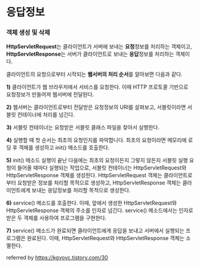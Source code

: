 # 응답정보



### 객체 생성 및 삭제

**HttpServletRequest**는 클라이언트가 서버에 보내는 **요청**정보를 처리하는 객체이고, **HttpServletResponse**는 서버가 클라이언트로 보내는 **응답**정보를 처리하는 객체이다.

클라이언트의 요청으로부터 시작되는 **웹서버의 처리 순서**를 알아보면 다음과 같다.

**1)** 클라이언트가 웹 브라우저에서 서비스를 요청한다. 이때 HTTP 프로토콜 기반으로 요청정보가 만들어져 웹서버에 전달된다.

**2)** 웹서버는 클라이언트로부터 전달받은 요청정보의 URI를 살펴보고, 서블릿이라면 서블릿 컨테이너에 처리를 넘긴다.

**3)** 서블릿 컨테이너는 요청받은 서블릿 클래스 파일을 찾아서 실행한다.

**4)** 실행할 때 첫 순서는 최초의 요청인지를 파악합니다. 최초의 요청이라면 메모리에 로딩 후 객체를 생성하고 init() 메소드를 호출한다.

**5)** init() 메소드 실행이 끝난 다음에는 최초의 요청이든지 그렇지 않든지 서블릿 실행 요청이 들어올 때마다 실행되는 작업으로, 서블릿 컨테이너는 HttpServletRequest와 HttpServletResponse 객체를 생성한다. HttpServletRequest 객체는 클라이언트로부터 요청받은 정보를 처리할 목적으로 생성하고, HttpServletResponse 객체는 클라이언트에게 보내는 응답정보를 처리할 목적으로 생성한다.

**6)** service() 메소드를 호출한다. 이때, 앞에서 생성한 HttpServletRequest와 HttpServletResponse 객체의 주소를 인자로 넘긴다. service() 메소드에서는 인자로 받은 두 객체를 사용하여 프로그램을 구현한다.

**7)** service() 메소드가 완료되면 클라이언트에게 응답을 보내고 서버에서 실행되는 프로그램은 완료된다. 이때, HttpServletRequest와 HttpServletResponse 객체는 소멸한다.



referred by https://kgvovc.tistory.com/30